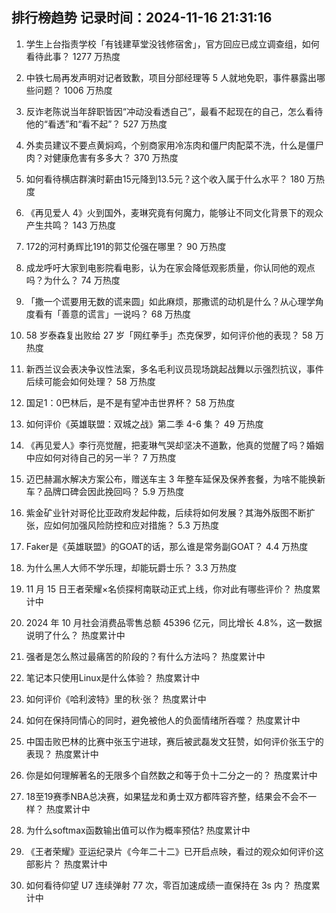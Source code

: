 
## 排行榜趋势 记录时间：2024-11-16 21:31:16
  
  1. 学生上台指责学校「有钱建草堂没钱修宿舍」，官方回应已成立调查组，如何看待此事？ 1277 万热度
    
  2. 中铁七局再发声明对记者致歉，项目分部经理等 5 人就地免职，事件暴露出哪些问题？ 1006 万热度
    
  3. 反诈老陈说当年辞职皆因“冲动没看透自己”，最看不起现在的自己，怎么看待他的“看透”和“看不起”？ 527 万热度
    
  4. 外卖员建议不要点黄焖鸡，个别商家用冷冻肉和僵尸肉配菜不洗，什么是僵尸肉？对健康危害有多多大？ 370 万热度
    
  5. 如何看待横店群演时薪由15元降到13.5元？这个收入属于什么水平？ 180 万热度
    
  6. 《再见爱人 4》火到国外，麦琳究竟有何魔力，能够让不同文化背景下的观众产生共鸣？ 143 万热度
    
  7. 172的河村勇辉比191的郭艾伦强在哪里？ 90 万热度
    
  8. 成龙呼吁大家到电影院看电影，认为在家会降低观影质量，你认同他的观点吗？为什么？ 74 万热度
    
  9. 「撒一个谎要用无数的谎来圆」如此麻烦，那撒谎的动机是什么？从心理学角度看有「善意的谎言」一说吗？ 68 万热度
    
  10. 58 岁泰森复出败给 27 岁「网红拳手」杰克保罗，如何评价他的表现？ 58 万热度
    
  11. 新西兰议会表决争议性法案，多名毛利议员现场跳起战舞以示强烈抗议，事件后续可能会如何处理？ 58 万热度
    
  12. 国足1：0巴林后，是不是有望冲击世界杯？ 58 万热度
    
  13. 如何评价《英雄联盟：双城之战》第二季 4-6 集？ 49 万热度
    
  14. 《再见爱人》李行亮觉醒，把麦琳气哭却坚决不道歉，他真的觉醒了吗？婚姻中应如何对待自己的另一半？ 7 万热度
    
  15. 迈巴赫漏水解决方案公布，赠送车主 3 年整车延保及保养套餐，为啥不能换新车？品牌口碑会因此挽回吗？ 5.9 万热度
    
  16. 紫金矿业针对哥伦比亚政府发起仲裁，后续将如何发展？其海外版图不断扩张，应如何加强风险防控和应对措施？ 5.3 万热度
    
  17. Faker是《英雄联盟》的GOAT的话，那么谁是常务副GOAT？ 4.4 万热度
    
  18. 为什么黑人大师不学乐理，却能玩爵士乐？ 3.3 万热度
    
  19. 11 月 15 日王者荣耀×名侦探柯南联动正式上线，你对此有哪些评价？ 热度累计中
    
  20. 2024 年 10 月社会消费品零售总额 45396 亿元，同比增长 4.8%，这一数据说明了什么？ 热度累计中
    
  21. 强者是怎么熬过最痛苦的阶段的？有什么方法吗？ 热度累计中
    
  22. 笔记本只使用Linux是什么体验？ 热度累计中
    
  23. 如何评价《哈利波特》里的秋·张？ 热度累计中
    
  24. 如何在保持同情心的同时，避免被他人的负面情绪所吞噬？ 热度累计中
    
  25. 中国击败巴林的比赛中张玉宁进球，赛后被武磊发文狂赞，如何评价张玉宁的表现？ 热度累计中
    
  26. 你是如何理解著名的无限多个自然数之和等于负十二分之一的？ 热度累计中
    
  27. 18至19赛季NBA总决赛，如果猛龙和勇士双方都阵容齐整，结果会不会不一样？ 热度累计中
    
  28. 为什么softmax函数输出值可以作为概率预估? 热度累计中
    
  29. 《王者荣耀》亚运纪录片《今年二十二》已开启点映，看过的观众如何评价这部影片？ 热度累计中
    
  30. 如何看待仰望 U7 连续弹射 77 次，零百加速成绩一直保持在 3s 内？ 热度累计中
    